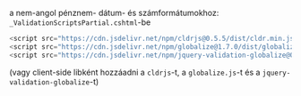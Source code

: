 a nem-angol pénznem- dátum- és számformátumokhoz:
`_ValidationScriptsPartial.cshtml`-be
```js
<script src="https://cdn.jsdelivr.net/npm/cldrjs@0.5.5/dist/cldr.min.js"></script>
<script src="https://cdn.jsdelivr.net/npm/globalize@1.7.0/dist/globalize.min.js"></script>
<script src="https://cdn.jsdelivr.net/npm/jquery-validation-globalize@0.1.1/jquery.validate.globalize.min.js"></script>
```
(vagy client-side libként hozzáadni a `cldrjs`-t, a `globalize.js`-t és a `jquery-validation-globalize`-t)

